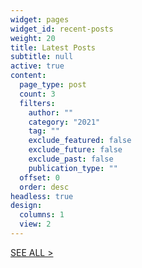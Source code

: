 ```yaml
---
widget: pages
widget_id: recent-posts
weight: 20
title: Latest Posts
subtitle: null
active: true
content:
  page_type: post
  count: 3
  filters:
    author: ""
    category: "2021"
    tag: ""
    exclude_featured: false
    exclude_future: false
    exclude_past: false
    publication_type: ""
  offset: 0
  order: desc
headless: true
design:
  columns: 1
  view: 2
---
```

[SEE ALL >](/blog)
